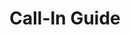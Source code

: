 ---
title: Call-In Guide
layout: assignment
permalink: /:year/:month/:title
district_number: 
year: 2018
month: October
talking_points: 
  - theme: Coastal Resilience
    gratitude:
      text: Thanks to Congressman McCaul for cosponsoring the Coastal Texas Protection Act (H.R. 5897). As climate change causes hurricanes to become more frequent and more intense, and rising sea levels worsen storm surges, coastal barrier protection will become ever more necessary.
      link: https://weber.house.gov/news/documentsingle.aspx?DocumentID=416
    education:
      text: Faced with Hurricane Florence's powerful winds and record rainfall, North Carolina's solar farms held up with only minimal damage while other parts of the electricity system failed.
      link: https://insideclimatenews.org/news/20092018/hurricane-florence-solar-panel-energy-resilience-extreme-weather-damage-wind-flooding
    request:
      text: Work toward market-based climate legislation to reduce carbon emissions.
  - theme: Public Health
    gratitude:
      text: Thanks to Congressman McCaul for cosponsoring the PEPFAR Extension Act of 2018 (H.R. 6651), “a  statement of bipartisan resolve to better the lives of those suffering from HIV/AIDS, tuberculosis and malaria.”
      link: https://mccollum.house.gov/media/press-releases/mccollum-introduces-house-reauthorization-pepfar-maintains-dedicated-funding
    education:
      text: Climate Change is Making Texas Summers Worse. Outdoor workers and the most vulnerable Texans — the poor, disabled and elderly — are feeling the brunt of this summer’s punishing heat.
      link: https://www.texasobserver.org/climate-change-is-making-texas-summers-worse-heres-who-that-hurts-the-most/
    request:
      text: Join the bipartisan House Climate Solutions Caucus. The number of House Members who have joined the Caucus is now 86 (44 Republicans, 44 Democrats). Let’s get McCaul to be the 45th Republican!
      link: https://citizensclimatelobby.org/climate-solutions-caucus/
  - theme: Military
    gratitude:
      text: Thanks to Congressman McCaul for helping pass H.R. 6157, which funds our military, including a pay raise for our troops.
      link: http://www.foxnews.com/politics/2018/08/01/congress-sends-defense-bill-with-military-pay-raise-to-trump.html
    education:
      text: Our naval bases, such as Naval Station Norfolk, are at risk due to sea level rise. Unless we act on climate change, Naval Station Norfolk is projected to flood 280 times per year by 2050.
      link: https://www.ucsusa.org/sites/default/files/attach/2016/07/front-lines-of-rising-seas-naval-station-norfolk.pdf
    request:
      text: Support the Baker-Schultz carbon fee and dividend proposal advocated by the Climate Leadership Council.
      link: https://www.clcouncil.org
---